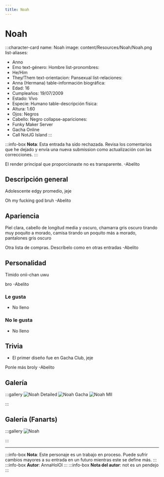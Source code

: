 ```yaml
---
title: Noah
---
```


# Noah

:::character-card
name: Noah
image: content/Resources/Noah/Noah.png
list-aliases:
  - Anno
  - Emo
text-género: Hombre
list-pronombres: 
  - He/Him
  - They/Them
text-orientacion: Pansexual
list-relaciones:
  - Anna (Hermana)
table-información biográfica:
  - Edad: 16
  - Cumpleaños: 19/07/2009
  - Estado: Vivo
  - Especie: Humano
table-descripción física:
  - Altura: 1.60
  - Ojos: Negros
  - Cabello: Negro
collapse-apariciones:
  - Funky Maker Server
  - Gacha Online
  - Call NotJG Island
:::

:::info-box
**Nota**: Esta entrada ha sido rechazada. Revisa los comentarios que he dejado y envía una nueva submission como actualización con las correcciones.
:::

El render principal que proporcionaste no es transparente. -Abelito

## Descripción general

Adolescente edgy promedio, jeje

Oh my fucking god bruh -Abelito

## Apariencia

Piel clara, cabello de longitud media y oscuro, chamarra gris oscuro tirando muy poquito a morado, camisa tirando un poquito más a morado, pantalones gris oscuro

Otra lista de compras. Descríbelo como en otras entradas -Abelito

## Personalidad

Tímido onii-chan uwu

bro -Abelito

### Le gusta
  - No lleno

### No le gusta
  - No lleno

## Trivia

  - El primer diseño fue en Gacha Club, jeje 

Ponle más broly -Abelito

## Galería

:::gallery
![Noah Detailed](content/Resources/Noah/NoahDetailed.png)
![Noah Gacha](content/Resources/Noah/NoahGacha.png)
![Noah MII](content/Resources/Noah/NoahMII.png)

:::

## Galería (Fanarts)

:::gallery
![Noah](content/Resources/Noah/Noah.png)

:::

---

:::info-box
**Nota**: Este personaje es un trabajo en proceso. Puede sufrir cambios mayores a su entrada en un futuro mientras este se define más.
:::
:::info-box
**Autor**: AnnaHolOl
:::
:::info-box
**Nota del autor**: not es un pendejo
:::
